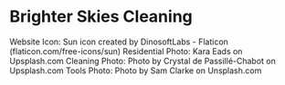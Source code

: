 # Brighter Skies Cleaning

Website Icon: Sun icon created by DinosoftLabs - Flaticon (flaticon.com/free-icons/sun)
Residential Photo: Kara Eads on Upsplash.com
Cleaning Photo: Photo by Crystal de Passillé-Chabot on Upsplash.com
Tools Photo: Photo by Sam Clarke on Unsplash.com
  